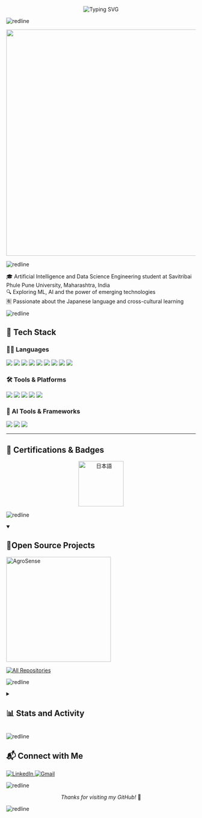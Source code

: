 <!-- Animated Typing Header -->
<p align="center">
  <img src="https://readme-typing-svg.demolab.com?font=IBM+Plex+Mono&weight=500&size=22&pause=1000&color=2F80ED&center=true&vCenter=true&width=800&lines=Hello%2C+I'm+Sarth+;Artificial+Intelligence+and+Data+Science+Engineering+Student;Exploring+Data+Science+;ML+%7C+Agentic+AI;Japanese+Language+Learner+%F0%9F%87%AF%F0%9F%87%B5;Welcome+to+my+GitHub+Profile" alt="Typing SVG" />
</p>

![redline](https://github.com/user-attachments/assets/cc6c89b3-6661-4cd6-b236-27a1ad42b331)

<p align="center">
  <img src="https://github.com/Anmol-Baranwal/Cool-GIFs-For-GitHub/assets/74038190/7d484dc9-68a9-4ee6-a767-aea59035c12d" width="600">
</p>

![redline](https://github.com/user-attachments/assets/cc6c89b3-6661-4cd6-b236-27a1ad42b331)

🎓 Artificial Intelligence and Data Science Engineering student at Savitribai Phule Pune University, Maharashtra, India  
🔍 Exploring ML, AI and the power of emerging technologies  
🈶 Passionate about the Japanese language and cross-cultural learning

![redline](https://github.com/user-attachments/assets/cc6c89b3-6661-4cd6-b236-27a1ad42b331)

## 🧰 Tech Stack  

### 👨‍💻 Languages  
<p>
  <img src="https://img.shields.io/badge/python-3670A0?style=for-the-badge&logo=python&logoColor=ffdd54"/>
  <img src="https://img.shields.io/badge/c++-%2300599C.svg?style=for-the-badge&logo=c%2B%2B&logoColor=white"/>
  <img src="https://img.shields.io/badge/mysql-4479A1.svg?style=for-the-badge&logo=mysql&logoColor=white">
  <img src="https://img.shields.io/badge/fastify-%23000000.svg?style=for-the-badge&logo=fastify&logoColor=white">
  <img src="https://img.shields.io/badge/css3-%231572B6.svg?style=for-the-badge&logo=css3&logoColor=white">
  <img src="https://img.shields.io/badge/html5-%23E34F26.svg?style=for-the-badge&logo=html5&logoColor=white">
  <img src="https://img.shields.io/badge/latex-%23008080.svg?style=for-the-badge&logo=latex&logoColor=white">
  <img src="https://img.shields.io/badge/PowerShell-%235391FE.svg?style=for-the-badge&logo=powershell&logoColor=white">
  <img src="https://img.shields.io/badge/Microsoft_PowerPoint-B7472A?style=for-the-badge&logo=microsoft-powerpoint&logoColor=white">
</p>

### 🛠 Tools & Platforms  
<p>
  <img src="https://img.shields.io/badge/GitHub-181717.svg?style=for-the-badge&logo=github&logoColor=white"/>
  <img src="https://img.shields.io/badge/GIT-E44C30?style=for-the-badge&logo=git&logoColor=white"/>
  <img src="https://img.shields.io/badge/Colab-F9AB00.svg?style=for-the-badge&logo=googlecolab&color=525252"/>
  <img src="https://img.shields.io/badge/VSCode-0078D4.svg?style=for-the badge&logo=visual%20studio%20code&logoColor=white"/>
  <img src="https://img.shields.io/badge/Canva-00C4CC.svg?style=for-the-badge&logo=Canva&logoColor=white"/>
</p>

### 🤖 AI Tools & Frameworks  
<p>
  <img src="https://img.shields.io/badge/ChatGPT-74aa9c?style=for-the-badge&logo=openai&logoColor=white"/>
  <img src="https://img.shields.io/badge/Gemini-4285F4?style=for-the-badge&logo=google&logoColor=white"/>
  <img src="https://img.shields.io/badge/Perplexity-000000?style=for-the-badge&logo=perplexity&logoColor=088F8F"/>
</p>

---

## 🏅 Certifications & Badges

<p align="center">
  <a href="[https://www.credly.com/badges/46e6bcb4-2f42-41ee-85c0-ef502b208447](https://www.credly.com/badges/53be08d1-f268-4088-875a-0be3a0feb7d1/public_url)" target="_blank">
    <img src="https://github.com/user-attachments/assets/6a55d70c-9f24-4243-8e42-f823a132f474" width="120" height="120" alt="日本語"/>
  </a>
</p>

![redline](https://github.com/user-attachments/assets/cc6c89b3-6661-4cd6-b236-27a1ad42b331)

<details open> 
  <summary><h2>📘Open Source Projects</h2></summary>

  <!-- Pinned Repo Cards -->
  <p align="left">
  
  <a href="https://github.com/Busted-pinch/AgroSense">
    <img width="278" src="https://denvercoder1-github-readme-stats.vercel.app/api/pin/?username=Busted-pinch&repo=AgroSense&theme=react&bg_color=1F222E&title_color=1c81ce&hide_border=true&icon_color=F8D866&show_icons=false" alt="AgroSense"/>
  </p>

  <!-- All Repositories Badge -->
  <p align="left">
    <a href="https://github.com/sarth28?tab=repositories&sort=stargazers">
      <img alt="All Repositories" title="All Repositories" src="https://custom-icon-badges.demolab.com/badge/-Click%20Here%20For%20All%20My%20Repos-1F222E?style=for-the-badge&logoColor=white&logo=repo"/>
    </a>
  </p>
</details>

![redline](https://github.com/user-attachments/assets/cc6c89b3-6661-4cd6-b236-27a1ad42b331)

<details> 
  <summary><h2>📊 Stats and Activity</h2></summary>

  <h3>🔥 Streak Stats</h3>

  <!-- GitHub Readme Streak Stats -->
  <p align="center">
    <a href="https://github.com/sarth28">
    <img title="🔥 Get streak stats for your profile at git.io/streak-stats" 
       alt="sarth28's streak" 
       src="https://streak-stats.demolab.com?user=sarth28&theme=dark&hide_border=true&date_format=M%20j%5B%2C%20Y%5D"/>
    </a>
</p>
    <p>🔥 Get streak stats for your profile at <a href="https://git.io/streak-stats">git.io/streak-stats</a></p>
  </p>

  <h3>💻 GitHub Profile Stats</h3>

  <!-- GitHub Stats -->
  <img alt="sarth28's Github Stats" src="https://denvercoder1-github-readme-stats.vercel.app/api/?username=sarth28&show_icons=true&include_all_commits=true&count_private=true&theme=dark&hide_border=true" height="192px"/>
  <img alt="sarth28's Top Languages" src="https://denvercoder1-github-readme-stats.vercel.app/api/top-langs/?username=sarth28&langs_count=8&layout=compact&theme=dark&hide_border=true" height="192px"/>

  <b>Note:</b> Top languages is only a metric of the languages my public code consists of and doesn't reflect experience or skill level.
  
  <!-- GitHub Activity Graph -->
  [![sarth28's github activity graph](https://github-readme-activity-graph.vercel.app/graph?username=sarth28&bg_color=0d0e12&color=1c81ce&line=0f1129&point=079ae4&area=true&hide_border=true)](https://github.com/ashutosh00710/github-readme-activity-graph)

</details>

![redline](https://github.com/user-attachments/assets/cc6c89b3-6661-4cd6-b236-27a1ad42b331)

## 📬 Connect with Me

 <p align="left">
  <a href="https://www.linkedin.com/in/sarth-nagnath-27a691208/">
    <img src="https://img.shields.io/badge/LinkedIn-0077B5?style=for-the-badge&logo=linkedin&logoColor=white" alt="LinkedIn" target="_blank">
  </a>
  <a href="mailto:sarthnagnath@gmail.com">
    <img src="https://img.shields.io/badge/Gmail-D14836?style=for-the-badge&logo=gmail&logoColor=white" alt="Gmail" target="_blank">
  </a>
</p>

![redline](https://github.com/user-attachments/assets/cc6c89b3-6661-4cd6-b236-27a1ad42b331)

<p align="center"><i>Thanks for visiting my GitHub!</i> 🚀</p>

![redline](https://github.com/user-attachments/assets/cc6c89b3-6661-4cd6-b236-27a1ad42b331)
